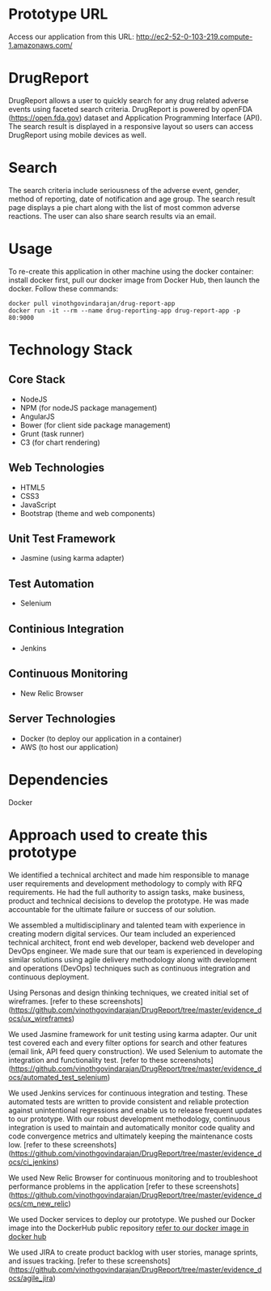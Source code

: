 # Prototype URL
Access our application from this URL: http://ec2-52-0-103-219.compute-1.amazonaws.com/

# DrugReport
DrugReport allows a user to quickly search for any drug related adverse events using faceted search criteria. DrugReport is powered by openFDA (https://open.fda.gov) dataset and Application Programming Interface (API). The search result is displayed in a responsive layout so users can access DrugReport using mobile devices as well.

# Search
The search criteria include seriousness of the adverse event, gender, method of reporting, date of notification and age group. The search result page displays a pie chart along with the list of most common adverse reactions. The user can also share search results via an email.

# Usage
To re-create this application in other machine using the docker container: install docker first, pull our docker image from Docker Hub, then launch the docker. Follow these commands:

```
docker pull vinothgovindarajan/drug-report-app
docker run -it --rm --name drug-reporting-app drug-report-app -p 80:9000
```

# Technology Stack
## Core Stack
* NodeJS
* NPM (for nodeJS package management)
* AngularJS
* Bower (for client side package management)
* Grunt (task runner)
* C3 (for chart rendering)

## Web Technologies
* HTML5
* CSS3
* JavaScript
* Bootstrap (theme and web components)

## Unit Test Framework
* Jasmine (using karma adapter)

## Test Automation
* Selenium 

## Continious Integration
* Jenkins

## Continuous Monitoring
* New Relic Browser

## Server Technologies
* Docker (to deploy our application in a container)
* AWS (to host our application)

# Dependencies

Docker

# Approach used to create this prototype

We identified a technical architect and made him responsible to manage user requirements and development methodology to comply with RFQ requirements. He had the full authority to assign tasks, make business, product and technical decisions to develop the prototype. He was made accountable for the ultimate failure or success of our solution.

We assembled a multidisciplinary and talented team with experience in creating modern digital services. Our team included an experienced technical architect, front end web developer, backend web developer and DevOps engineer. We made sure that our team is experienced in developing similar solutions using agile delivery methodology along with development and operations (DevOps) techniques such as continuous integration and continuous deployment.

Using Personas and design thinking techniques, we created initial set of wireframes. [refer to these screenshots] (https://github.com/vinothgovindarajan/DrugReport/tree/master/evidence_docs/ux_wireframes)

We used Jasmine framework for unit testing using karma adapter. Our unit test covered each and every filter options for search and other features (email link, API feed query construction). We used Selenium to automate the integration and functionality test. [refer to these screenshots] (https://github.com/vinothgovindarajan/DrugReport/tree/master/evidence_docs/automated_test_selenium)

We used Jenkins services for continuous integration and testing. These automated tests are written to provide consistent and reliable protection against unintentional regressions and enable us to release frequent updates to our prototype.  With our robust development methodology, continuous integration is used to maintain and automatically monitor code quality and code convergence metrics and ultimately keeping the maintenance costs low. [refer to these screenshots] (https://github.com/vinothgovindarajan/DrugReport/tree/master/evidence_docs/ci_jenkins)

We used New Relic Browser for continuous monitoring and to troubleshoot performance problems in the application [refer to these screenshots] (https://github.com/vinothgovindarajan/DrugReport/tree/master/evidence_docs/cm_new_relic)

We used Docker services to deploy our prototype. We pushed our Docker image into the DockerHub public repository [refer to our docker image in docker hub](https://registry.hub.docker.com/u/vinothgovindarajan/drug-report-app/)

We used JIRA to create product backlog with user stories, manage sprints, and issues tracking. [refer to these screenshots] (https://github.com/vinothgovindarajan/DrugReport/tree/master/evidence_docs/agile_jira)






